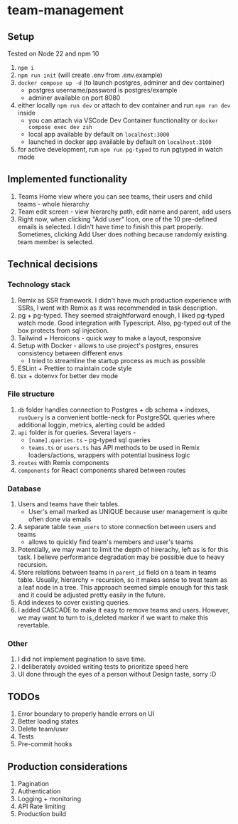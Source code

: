 # team-management

## Setup

Tested on Node 22 and npm 10

1. `npm i`
2. `npm run init` (will create .env from .env.example)
3. `docker compose up -d` (to launch postgres, adminer and dev container)
    - postgres username/password is postgres/example
    - adminer available on port 8080
4. either locally `npm run dev` or attach to dev container and run `npm run dev` inside
    - you can attach via VSCode Dev Container functionality or `docker compose exec dev zsh`
    - local app available by default on `localhost:3000`
    - launched in docker app available by default on `localhost:3100`
5. for active development, run `npm run pg-typed` to run pgtyped in watch mode 

## Implemented functionality

1. Teams Home view where you can see teams, their users and child teams - whole hierarchy
2. Team edit screen - view hierarchy path, edit name and parent, add users
3. Right now, when clicking "Add user" Icon, one of the 10 pre-defined emails is selected. I didn't have time to finish this part properly. Sometimes, clicking Add User does nothing because randomly existing team member is selected.

## Technical decisions

### Technology stack

1. Remix as SSR framework. I didn't have much production experience with SSRs, I went with Remix as it was recommended in task description.
2. pg + pg-typed. They seemed straightforward enough, I liked pg-typed watch mode. Good integration with Typescript. Also, pg-typed out of the box protects from sql injection.
3. Tailwind + Heroicons - quick way to make a layout, responsive
4. Setup with Docker - allows to use project's postgres, ensures consistency between different envs
   - I tried to streamline the startup process as much as possible
5. ESLint + Prettier to maintain code style
6. tsx + dotenvx for better dev mode

### File structure

1. `db` folder handles connection to Postgres + db schema + indexes, `runQuery` is a convenient bottle-neck for PostgreSQL queries where additional loggin, metrics, alerting could be added
2. `api` folder is for queries. Several layers - 
    - `[name].queries.ts` - pg-typed sql queries
    - `teams.ts` or `users.ts` has API methods to be used in Remix loaders/actions, wrappers with potential business logic
3. `routes` with Remix components
4. `components` for React components shared between routes

### Database

1. Users and teams have their tables. 
   - User's email marked as UNIQUE because user management is quite often done via emails 
2. A separate table `team_users` to store connection between users and teams
    - allows to quickly find team's members and user's teams
3. Potentially, we may want to limit the depth of hirerachy, left as is for this task. I believe performance degradation may be possible due to heavy recursion.
4. Store relations between teams in `parent_id` field on a team in teams table. Usually, hierarchy = recursion, so it makes sense to treat team as a leaf node in a tree. This approach seemed simple enough for this task and it could be adjusted pretty easily in the future.
5. Add indexes to cover existing queries.
6. I added CASCADE to make it easy to remove teams and users. However, we may want to turn to is_deleted marker if we want to make this revertable.

### Other

1. I did not implement pagination to save time.
2. I deliberately avoided writing tests to prioritize speed here
3. UI done through the eyes of a person without Design taste, sorry :D

## TODOs

1. Error boundary to properly handle errors on UI
2. Better loading states
3. Delete team/user
4. Tests
5. Pre-commit hooks

## Production considerations

1. Pagination
2. Authentication
3. Logging + monitoring
4. API Rate limiting
5. Production build